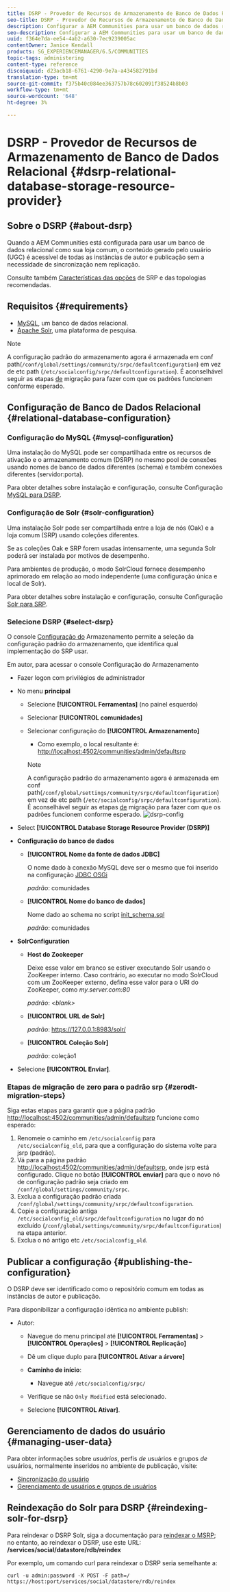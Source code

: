 ```yaml
---
title: DSRP - Provedor de Recursos de Armazenamento de Banco de Dados Relacional
seo-title: DSRP - Provedor de Recursos de Armazenamento de Banco de Dados Relacional
description: Configurar a AEM Communities para usar um banco de dados relacional como sua loja comum
seo-description: Configurar a AEM Communities para usar um banco de dados relacional como sua loja comum
uuid: f364e7da-ee54-4ab2-a630-7ec9239005ac
contentOwner: Janice Kendall
products: SG_EXPERIENCEMANAGER/6.5/COMMUNITIES
topic-tags: administering
content-type: reference
discoiquuid: d23acb18-6761-4290-9e7a-a434582791bd
translation-type: tm+mt
source-git-commit: f375b40c084ee363757b78c602091f38524b8b03
workflow-type: tm+mt
source-wordcount: '648'
ht-degree: 3%

---
```



# DSRP - Provedor de Recursos de Armazenamento de Banco de Dados Relacional {#dsrp-relational-database-storage-resource-provider}

## Sobre o DSRP {#about-dsrp}

Quando a AEM Communities está configurada para usar um banco de dados relacional como sua loja comum, o conteúdo gerado pelo usuário (UGC) é acessível de todas as instâncias de autor e publicação sem a necessidade de sincronização nem replicação.

Consulte também [Características das opções](working-with-srp.md#characteristics-of-srp-options) de SRP e das topologias [](topologies.md)recomendadas.

## Requisitos {#requirements}

* [MySQL](#mysql-configuration), um banco de dados relacional.
* [Apache Solr](#solr-configuration), uma plataforma de pesquisa.

>[!NOTE]
>
>A configuração padrão do armazenamento agora é armazenada em conf path(`/conf/global/settings/community/srpc/defaultconfiguration`) em vez de etc path (`/etc/socialconfig/srpc/defaultconfiguration`). É aconselhável seguir as etapas [de](#zerodt-migration-steps) migração para fazer com que os padrões funcionem conforme esperado.

## Configuração de Banco de Dados Relacional {#relational-database-configuration}

### Configuração do MySQL {#mysql-configuration}

Uma instalação do MySQL pode ser compartilhada entre os recursos de ativação e o armazenamento comum (DSRP) no mesmo pool de conexões usando nomes de banco de dados diferentes (schema) e também conexões diferentes (servidor:porta).

Para obter detalhes sobre instalação e configuração, consulte Configuração [MySQL para DSRP](dsrp-mysql.md).

### Configuração de Solr {#solr-configuration}

Uma instalação Solr pode ser compartilhada entre a loja de nós (Oak) e a loja comum (SRP) usando coleções diferentes.

Se as coleções Oak e SRP forem usadas intensamente, uma segunda Solr poderá ser instalada por motivos de desempenho.

Para ambientes de produção, o modo SolrCloud fornece desempenho aprimorado em relação ao modo independente (uma configuração única e local de Solr).

Para obter detalhes sobre instalação e configuração, consulte Configuração [Solr para SRP](solr.md).

### Selecione DSRP {#select-dsrp}

O console [Configuração do](srp-config.md) Armazenamento permite a seleção da configuração padrão do armazenamento, que identifica qual implementação do SRP usar.

Em autor, para acessar o console Configuração do Armazenamento

* Fazer logon com privilégios de administrador
* No menu **principal**

   * Selecione **[!UICONTROL Ferramentas]** (no painel esquerdo)
   * Selecionar **[!UICONTROL comunidades]**
   * Selecionar configuração do **[!UICONTROL Armazenamento]**

      * Como exemplo, o local resultante é: [http://localhost:4502/communities/admin/defaultsrp](http://localhost:4502/communities/admin/defaultsrp)
      >[!NOTE]
      >
      >A configuração padrão do armazenamento agora é armazenada em conf path(`/conf/global/settings/community/srpc/defaultconfiguration`) em vez de etc path (`/etc/socialconfig/srpc/defaultconfiguration`). É aconselhável seguir as etapas [de](#zerodt-migration-steps) migração para fazer com que os padrões funcionem conforme esperado.
   ![dsrp-config](assets/dsrp-config.png)

* Select **[!UICONTROL Database Storage Resource Provider (DSRP)]**
* **Configuração do banco de dados**

   * **[!UICONTROL Nome da fonte de dados JDBC]**

      O nome dado à conexão MySQL deve ser o mesmo que foi inserido na configuração [JDBC OSGi](dsrp-mysql.md#configurejdbcconnections)

      *padrão*: comunidades

   * **[!UICONTROL Nome do banco de dados]**

      Nome dado ao schema no script [init_schema.sql](dsrp-mysql.md#obtain-the-sql-script)

      *padrão*: comunidades

* **SolrConfiguration**

   * **[](https://cwiki.apache.org/confluence/display/solr/Using+ZooKeeper+to+Manage+Configuration+Files)Host do Zookeeper**

      Deixe esse valor em branco se estiver executando Solr usando o ZooKeeper interno. Caso contrário, ao executar no modo [](solr.md#solrcloud-mode) SolrCloud com um ZooKeeper externo, defina esse valor para o URI do ZooKeeper, como *my.server.com:80*

      *padrão*: *&lt;blank>*

   * **[!UICONTROL URL de Solr]**

      *padrão*: https://127.0.0.1:8983/solr/

   * **[!UICONTROL Coleção Solr]**

      *padrão*: coleção1

* Selecione **[!UICONTROL Enviar]**.

### Etapas de migração de zero para o padrão srp {#zerodt-migration-steps}

Siga estas etapas para garantir que a página padrão [http://localhost:4502/communities/admin/defaultsrp](http://localhost:4502/communities/admin/defaultsrp) funcione como esperado:

1. Renomeie o caminho em `/etc/socialconfig` para `/etc/socialconfig_old`, para que a configuração do sistema volte para jsrp (padrão).
1. Vá para a página padrão [http://localhost:4502/communities/admin/defaultsrp](http://localhost:4502/communities/admin/defaultsrp), onde jsrp está configurado. Clique no botão **[!UICONTROL enviar]** para que o novo nó de configuração padrão seja criado em `/conf/global/settings/community/srpc`.
1. Exclua a configuração padrão criada `/conf/global/settings/community/srpc/defaultconfiguration`.
1. Copie a configuração antiga `/etc/socialconfig_old/srpc/defaultconfiguration` no lugar do nó excluído (`/conf/global/settings/community/srpc/defaultconfiguration`) na etapa anterior.
1. Exclua o nó antigo etc `/etc/socialconfig_old`.

## Publicar a configuração {#publishing-the-configuration}

O DSRP deve ser identificado como o repositório comum em todas as instâncias de autor e publicação.

Para disponibilizar a configuração idêntica no ambiente publish:

* Autor:

   * Navegue do menu principal até **[!UICONTROL Ferramentas]** > **[!UICONTROL Operações]** > **[!UICONTROL Replicação]**
   * Dê um clique duplo para **[!UICONTROL Ativar a árvore]**
   * **Caminho de início**:

      * Navegue até `/etc/socialconfig/srpc/`
   * Verifique se não `Only Modified` está selecionado.
   * Selecione **[!UICONTROL Ativar]**.


## Gerenciamento de dados do usuário {#managing-user-data}

Para obter informações sobre *usuários*, perfis *de* usuários e grupos *de* usuários, normalmente inseridos no ambiente de publicação, visite:

* [Sincronização do usuário](sync.md)
* [Gerenciamento de usuários e grupos de usuários](users.md)

## Reindexação do Solr para DSRP {#reindexing-solr-for-dsrp}

Para reindexar o DSRP Solr, siga a documentação para [reindexar o MSRP](msrp.md#msrp-reindex-tool); no entanto, ao reindexar o DSRP, use este URL: **/services/social/datastore/rdb/reindex**

Por exemplo, um comando curl para reindexar o DSRP seria semelhante a:

```shell
curl -u admin:password -X POST -F path=/ https://host:port/services/social/datastore/rdb/reindex
```


